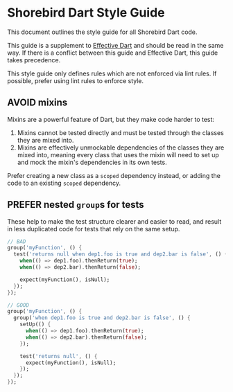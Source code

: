# Shorebird Dart Style Guide

This document outlines the style guide for all Shorebird Dart code.

This guide is a supplement to
[Effective Dart](https://dart.dev/guides/language/effective-dart) and should be
read in the same way. If there is a conflict between this guide and Effective
Dart, this guide takes precedence.

This style guide only defines rules which are not enforced via lint rules. If
possible, prefer using lint rules to enforce style.

## AVOID mixins

Mixins are a powerful feature of Dart, but they make code harder to test:

1. Mixins cannot be tested directly and must be tested through the classes they
   are mixed into.
2. Mixins are effectively unmockable dependencies of the classes they are mixed
   into, meaning every class that uses the mixin will need to set up and mock
   the mixin's dependencies in its own tests.

Prefer creating a new class as a `scoped` dependency instead, or adding the code
to an existing `scoped` dependency.

## PREFER nested `group`s for tests

These help to make the test structure clearer and easier to read, and result in
less duplicated code for tests that rely on the same setup.

```dart
// BAD
group('myFunction', () {
  test('returns null when dep1.foo is true and dep2.bar is false', () {
    when(() => dep1.foo).thenReturn(true);
    when(() => dep2.bar).thenReturn(false);

    expect(myFunction(), isNull);
  });
});

// GOOD
group('myFunction', () {
  group('when dep1.foo is true and dep2.bar is false', () {
    setUp(() {
      when(() => dep1.foo).thenReturn(true);
      when(() => dep2.bar).thenReturn(false);
    });

    test('returns null', () {
      expect(myFunction(), isNull);
    });
  });
});
```
